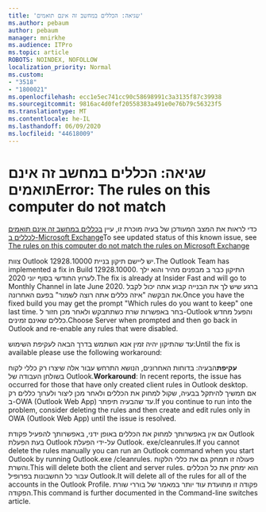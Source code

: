 ```yaml
---
title: 'שגיאה: הכללים במחשב זה אינם תואמים'
ms.author: pebaum
author: pebaum
manager: mnirkhe
ms.audience: ITPro
ms.topic: article
ROBOTS: NOINDEX, NOFOLLOW
localization_priority: Normal
ms.custom:
- "3518"
- "1800021"
ms.openlocfilehash: ecc1e5ec741cc90c58698991c3a3135f87c39938
ms.sourcegitcommit: 9816ac4d0fef20558383a491e0e76b79c56323f5
ms.translationtype: MT
ms.contentlocale: he-IL
ms.lasthandoff: 06/09/2020
ms.locfileid: "44618009"
---
```

# <a name="error-the-rules-on-this-computer-do-not-match"></a><span data-ttu-id="85a39-102">שגיאה: הכללים במחשב זה אינם תואמים</span><span class="sxs-lookup"><span data-stu-id="85a39-102">Error: The rules on this computer do not match</span></span>

<span data-ttu-id="85a39-103">כדי לראות את המצב המעודכן של בעיה מוכרת זו, עיין [בכללים במחשב זה אינם תואמים לכללים ב-Microsoft Exchange](https://support.office.com/article/d032e037-b224-429e-b325-633afde9b5f0)</span><span class="sxs-lookup"><span data-stu-id="85a39-103">To see updated status of this known issue, see [The rules on this computer do not match the rules on Microsoft Exchange](https://support.office.com/article/d032e037-b224-429e-b325-633afde9b5f0)</span></span>

<span data-ttu-id="85a39-104">צוות Outlook יש ליישם תיקון בניית 12928.10000.</span><span class="sxs-lookup"><span data-stu-id="85a39-104">The Outlook Team has implemented a fix in Build 12928.10000.</span></span> <span data-ttu-id="85a39-105">התיקון כבר ב מבפנים מהיר והוא ילך לערוץ החודשי בסוף יוני 2020.</span><span class="sxs-lookup"><span data-stu-id="85a39-105">The fix is already at Insider Fast and will go to Monthly Channel in late June 2020.</span></span> <span data-ttu-id="85a39-106">ברגע שיש לך את הבנייה קבוע אתה יכול לקבל את הבקשה "איזה כללים אתה רוצה לשמור" בפעם האחרונה.</span><span class="sxs-lookup"><span data-stu-id="85a39-106">Once you have the fixed build you may get the prompt "Which rules do you want to keep" one last time.</span></span> <span data-ttu-id="85a39-107">בחר באפשרות שרת כשתתבקש ולאחר מכן חזור ל-Outlook והפעל מחדש כללים שאינם זמינים.</span><span class="sxs-lookup"><span data-stu-id="85a39-107">Choose Server when prompted and then go back in Outlook and re-enable any rules that were disabled.</span></span>

<span data-ttu-id="85a39-108">עד שהתיקון יהיה זמין אנא השתמש בדרך הבאה לעקיפת השימוש:</span><span class="sxs-lookup"><span data-stu-id="85a39-108">Until the fix is available please use the following workaround:</span></span>

<span data-ttu-id="85a39-109">**עקיפת**הבעיה: בדוחות האחרונים, הנושא התרחש עבור אלה שיצרו רק כללי לקוח בשולחן העבודה של Outlook.</span><span class="sxs-lookup"><span data-stu-id="85a39-109">**Workaround**: In recent reports, the issue has occurred for those that have only created client rules in Outlook desktop.</span></span> <span data-ttu-id="85a39-110">אם תמשיך להיתקל בבעיה, שקול למחוק את הכללים ולאחר מכן ליצור ולערוך כללים רק ב-OWA (Outlook Web App) עד שהבעיה תיפתר.</span><span class="sxs-lookup"><span data-stu-id="85a39-110">If you continue to run into the problem, consider deleting the rules and then create and edit rules only in OWA (Outlook Web App) until the issue is resolved.</span></span>

<span data-ttu-id="85a39-111">אם אין באפשרותך למחוק את הכללים באופן ידני, באפשרותך להפעיל פקודת Outlook בעת הפעלת Outlook על-ידי הפעלת Outlook. exe/cleanrules.</span><span class="sxs-lookup"><span data-stu-id="85a39-111">If you cannot delete the rules manually you can run an Outlook command when you start Outlook by running Outlook.exe /cleanrules.</span></span> <span data-ttu-id="85a39-112">פעולה זו תמחק גם את כללי הלקוח והשרת.</span><span class="sxs-lookup"><span data-stu-id="85a39-112">This will delete both the client and server rules.</span></span> <span data-ttu-id="85a39-113">הוא ימחק את כל הכללים עבור כל החשבונות בפרופיל Outlook.</span><span class="sxs-lookup"><span data-stu-id="85a39-113">It will delete all of the rules for all of the accounts in the Outlook Profile.</span></span> <span data-ttu-id="85a39-114">פקודה זו מתועדת עוד יותר במאמר של בוררי שורת הפקודה.</span><span class="sxs-lookup"><span data-stu-id="85a39-114">This command is further documented in the Command-line switches  article.</span></span>